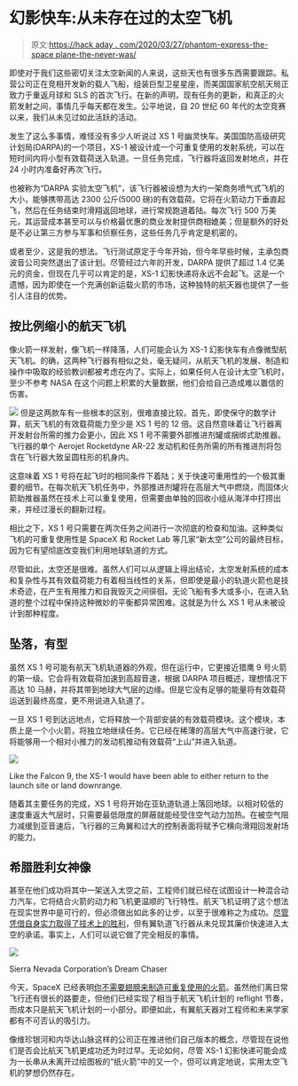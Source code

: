 # 幻影快车:从未存在过的太空飞机

> 原文:[https://hack aday . com/2020/03/27/phantom-express-the-space plane-the-never-was/](https://hackaday.com/2020/03/27/phantom-express-the-spaceplane-that-never-was/)

即使对于我们这些密切关注太空新闻的人来说，这些天也有很多东西需要跟踪。私营公司正在竞相开发新的载人飞船，组装巨型卫星星座，而美国国家航空航天局正致力于重返月球和 SLS 的首次飞行。在新的声明，现有任务的更新，和真正的火箭发射之间，事情几乎每天都在发生。公平地说，自 20 世纪 60 年代的太空竞赛以来，我们从未见过如此活跃的活动。

发生了这么多事情，难怪没有多少人听说过 XS 1 号幽灵快车。美国国防高级研究计划局(DARPA)的一个项目，XS-1 被设计成一个可重复使用的发射系统，可以在短时间内将小型有效载荷送入轨道。一旦任务完成，飞行器将返回发射地点，并在 24 小时内准备好再次飞行。

也被称为“DARPA 实验太空飞机”，该飞行器被设想为大约一架商务喷气式飞机的大小，能够携带高达 2300 公斤(5000 磅)的有效载荷。它将在火箭动力下垂直起飞，然后在任务结束时滑翔返回地球，进行常规跑道着陆。每次飞行 500 万美元，其运营成本甚至可以与价格最优惠的商业发射提供商相媲美；但是额外的好处是不必让第三方参与军事和侦察任务，这些任务几乎肯定是机密的。

或者至少，这是我的想法。飞行测试原定于今年开始，但今年早些时候，主承包商波音公司突然退出了该计划。尽管经过六年的开发，DARPA 提供了超过 1.4 亿美元的资金，但现在几乎可以肯定的是，XS-1 幻影快递将永远不会起飞。这是一个遗憾，因为即使在一个充满创新运载火箭的市场，这种独特的航天器也提供了一些引人注目的优势。

## 按比例缩小的航天飞机

像火箭一样发射，像飞机一样降落，人们可能会认为 XS-1 幻影快车有点像微型航天飞机。的确，这两种飞行器有相似之处，毫无疑问，从航天飞机的发展、制造和操作中吸取的经验教训都被考虑在内了。实际上，如果任何人在设计太空飞机时，至少不参考 NASA 在这个问题上积累的大量数据，他们会给自己造成难以置信的伤害。

[![](../Images/7b9087c36a601bbdafac8912916f906f.png)](https://hackaday.com/wp-content/uploads/2020/02/xs1_launch.jpg) 但是这两款车有一些根本的区别，很难直接比较。首先，即使保守的数学计算，航天飞机的有效载荷能力至少是 XS 1 号的 12 倍。这自然意味着让飞行器离开发射台所需的推力会更小，因此 XS 1 号不需要外部推进剂罐或捆绑式助推器。飞行器的单个 Aerojet Rocketdyne AR-22 发动机和任务所需的所有推进剂将包含在飞行器大致呈圆柱形的机身内。

这意味着 XS 1 号将在起飞时的相同条件下着陆；关于快速可重用性的一个极其重要的细节。在每次航天飞机任务中，外部推进剂罐将在高层大气中燃烧，而固体火箭助推器虽然在技术上可以重复使用，但需要由单独的回收小组从海洋中打捞出来，并经过漫长的翻新过程。

相比之下，XS 1 号只需要在两次任务之间进行一次彻底的检查和加油。这种类似飞机的可重复使用性是 SpaceX 和 Rocket Lab 等几家“新太空”公司的最终目标，因为它有望彻底改变我们利用地球轨道的方式。

尽管如此，太空还是很难。虽然人们可以从逻辑上得出结论，太空发射系统的成本和复杂性与其有效载荷能力有着相当线性的关系，但即使是最小的轨道火箭也是技术奇迹，在产生有用推力和自我毁灭之间徘徊。无论飞船有多大或多小，在进入轨道的整个过程中保持这种微妙的平衡都异常困难。这就是为什么 XS 1 号从未被设计到那种程度。

## 坠落，有型

虽然 XS 1 号可能有航天飞机轨道器的外观，但在运行中，它更接近猎鹰 9 号火箭的第一级。它会将有效载荷加速到高超音速，根据 DARPA 项目概述，理想情况下高达 10 马赫，并将其带到地球大气层的边缘。但是它没有足够的能量将有效载荷运送到最终高度，更不用说进入轨道了。

一旦 XS 1 号到达远地点，它将释放一个背部安装的有效载荷模块。这个模块，本质上是一个小火箭，将独立地继续任务。它已经在稀薄的高层大气中高速行驶，它将能够用一个相对小推力的发动机推动有效载荷“上山”并进入轨道。

[![](../Images/a0d01703cbd1ec69be289e272106addc.png)](https://hackaday.com/wp-content/uploads/2020/02/xs1_return.png)

Like the Falcon 9, the XS-1 would have been able to either return to the launch site or land downrange.

随着其主要任务的完成，XS 1 号将开始在亚轨道轨道上落回地球。以相对较低的速度重返大气层时，只需要最低限度的屏蔽就能经受住空气动力加热。在被空气阻力减缓到亚音速后，飞行器的三角翼和过大的控制表面将赋予它横向滑翔回发射场的能力。

## 希腊胜利女神像

甚至在他们成功将其中一架送入太空之前，工程师们就已经在试图设计一种混合动力汽车，它将结合火箭的动力和飞机更温顺的飞行特性。航天飞机证明了这个想法在现实世界中是可行的，但必须做出如此多的让步，以至于很难称之为成功。[尽管凭借自身实力取得了技术上的胜利](https://hackaday.com/2019/06/18/an-evening-with-space-shuttle-atlantis/)，但有翼轨道飞行器从未兑现其廉价快速进入太空的承诺。事实上，人们可以说它做了完全相反的事情。

[![](../Images/0748fd6b4ad56f3e2c135678bb7e040d.png)](https://hackaday.com/wp-content/uploads/2020/02/xs1_dreamchaser.jpg)

Sierra Nevada Corporation’s Dream Chaser

今天，SpaceX 已经表明[你不需要翅膀来制造可重复使用的火箭](https://hackaday.com/2019/05/28/there-and-back-again-a-falcon-9-launch-story/)。虽然他们离日常飞行还有很长的路要走，但他们已经实现了相当于航天飞机计划的 reflight 节奏，而成本只是航天飞机计划的一小部分。即便如此，有翼航天器对工程师和未来学家都有不可否认的吸引力。

像维珍银河和内华达山脉这样的公司正在推进他们自己版本的概念，尽管现在说他们是否会比航天飞机更成功还为时过早。无论如何，尽管 XS-1 幻影快递可能会成为一长串从未离开过绘图板的“纸火箭”中的又一个，但可以肯定地说，实用太空飞机的梦想仍然存在。